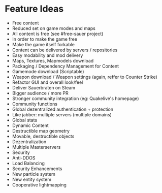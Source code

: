 # Feature Ideas

* Free content
 * Reduced set on game modes and maps
 * All content is free (see #free-sauer project)
 * In order to make the game free
 * Make the game itself forkable
 * Content can be delivered by servers / repositories
* Easy modability and mod delivery
 * Maps, Textures, Mapmodels download
 * Packaging / Dependency Management for Content
 * Gamemode download (Scriptable)
 * Weapon download / Weapon settings (again, reffer to Counter Strike)
* Refactor GUI and overall look/feel
* Deliver Sauerbraten on Steam 
 * Bigger audience / more PR
 * Stronger community integration (eg: Quakelive's homepage)
* Community functions
 * Global dezentralized authentication + protection
  * Like jabber: multiple servers (multiple domains)
 * Global stats
* Dynamic Content
 * Destructible map geometry
 * Movable, destructible objects
* Dezentralization
 * Multiple Masterservers
* Security
 * Anti-DDOS
 * Load Balancing
 * Security Enhancements
* New particle system
* New entity system
* Cooperative lightmapping
